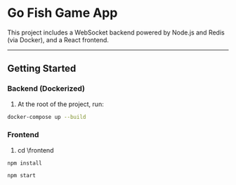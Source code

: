 # Go Fish Game App

This project includes a WebSocket backend powered by Node.js and Redis (via Docker), and a React frontend.

---

## Getting Started

### Backend (Dockerized)

1. At the root of the project, run:

```bash
docker-compose up --build
```

### Frontend

1. cd \frontend

```
npm install
```

```
npm start
```
